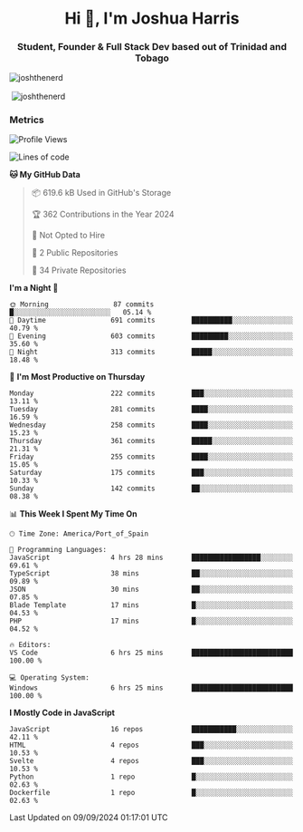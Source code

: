<h1 align="center">Hi 👋, I'm Joshua Harris</h1>
<h3 align="center">Student, Founder & Full Stack Dev based out of Trinidad and Tobago</h3>

<p align="left"> <img src="https://komarev.com/ghpvc/?username=JoshTheDeveloperr" alt="joshthenerd" /> </p>

<p>&nbsp;<img align="center" src="https://github-readme-stats.vercel.app/api?username=JoshTheDeveloperr&show_icons=true&count_private=true" alt="joshthenerd" /></p>

### Metrics

<!--START_SECTION:waka-->
![Profile Views](http://img.shields.io/badge/Profile%20Views-0-blue)

![Lines of code](https://img.shields.io/badge/From%20Hello%20World%20I%27ve%20Written-3.3%20million%20lines%20of%20code-blue)

**🐱 My GitHub Data** 

> 📦 619.6 kB Used in GitHub's Storage 
 > 
> 🏆 362 Contributions in the Year 2024
 > 
> 🚫 Not Opted to Hire
 > 
> 📜 2 Public Repositories 
 > 
> 🔑 34 Private Repositories 
 > 
**I'm a Night 🦉** 

```text
🌞 Morning                87 commits          █░░░░░░░░░░░░░░░░░░░░░░░░   05.14 % 
🌆 Daytime                691 commits         ██████████░░░░░░░░░░░░░░░   40.79 % 
🌃 Evening                603 commits         █████████░░░░░░░░░░░░░░░░   35.60 % 
🌙 Night                  313 commits         █████░░░░░░░░░░░░░░░░░░░░   18.48 % 
```
📅 **I'm Most Productive on Thursday** 

```text
Monday                   222 commits         ███░░░░░░░░░░░░░░░░░░░░░░   13.11 % 
Tuesday                  281 commits         ████░░░░░░░░░░░░░░░░░░░░░   16.59 % 
Wednesday                258 commits         ████░░░░░░░░░░░░░░░░░░░░░   15.23 % 
Thursday                 361 commits         █████░░░░░░░░░░░░░░░░░░░░   21.31 % 
Friday                   255 commits         ████░░░░░░░░░░░░░░░░░░░░░   15.05 % 
Saturday                 175 commits         ███░░░░░░░░░░░░░░░░░░░░░░   10.33 % 
Sunday                   142 commits         ██░░░░░░░░░░░░░░░░░░░░░░░   08.38 % 
```


📊 **This Week I Spent My Time On** 

```text
🕑︎ Time Zone: America/Port_of_Spain

💬 Programming Languages: 
JavaScript               4 hrs 28 mins       █████████████████░░░░░░░░   69.61 % 
TypeScript               38 mins             ██░░░░░░░░░░░░░░░░░░░░░░░   09.89 % 
JSON                     30 mins             ██░░░░░░░░░░░░░░░░░░░░░░░   07.85 % 
Blade Template           17 mins             █░░░░░░░░░░░░░░░░░░░░░░░░   04.53 % 
PHP                      17 mins             █░░░░░░░░░░░░░░░░░░░░░░░░   04.52 % 

🔥 Editors: 
VS Code                  6 hrs 25 mins       █████████████████████████   100.00 % 

💻 Operating System: 
Windows                  6 hrs 25 mins       █████████████████████████   100.00 % 
```

**I Mostly Code in JavaScript** 

```text
JavaScript               16 repos            ███████████░░░░░░░░░░░░░░   42.11 % 
HTML                     4 repos             ███░░░░░░░░░░░░░░░░░░░░░░   10.53 % 
Svelte                   4 repos             ███░░░░░░░░░░░░░░░░░░░░░░   10.53 % 
Python                   1 repo              █░░░░░░░░░░░░░░░░░░░░░░░░   02.63 % 
Dockerfile               1 repo              █░░░░░░░░░░░░░░░░░░░░░░░░   02.63 % 
```




 Last Updated on 09/09/2024 01:17:01 UTC
<!--END_SECTION:waka-->
